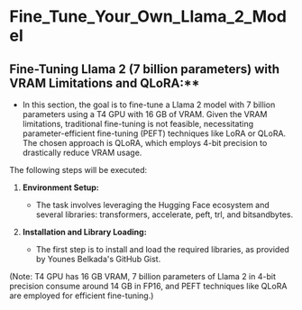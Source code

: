 # Fine_Tune_Your_Own_Llama_2_Model
## Fine-Tuning Llama 2 (7 billion parameters) with VRAM Limitations and QLoRA:**

* In this section, the goal is to fine-tune a Llama 2 model with 7 billion parameters using a T4 GPU with 16 GB of VRAM. Given the VRAM limitations, traditional fine-tuning is not feasible, necessitating parameter-efficient fine-tuning (PEFT) techniques like LoRA or QLoRA. The chosen approach is QLoRA, which employs 4-bit precision to drastically reduce VRAM usage.

The following steps will be executed:

1. **Environment Setup:**
   - The task involves leveraging the Hugging Face ecosystem and several libraries: transformers, accelerate, peft, trl, and bitsandbytes.

2. **Installation and Library Loading:**
   - The first step is to install and load the required libraries, as provided by Younes Belkada's GitHub Gist.

(Note: T4 GPU has 16 GB VRAM, 7 billion parameters of Llama 2 in 4-bit precision consume around 14 GB in FP16, and PEFT techniques like QLoRA are employed for efficient fine-tuning.)
